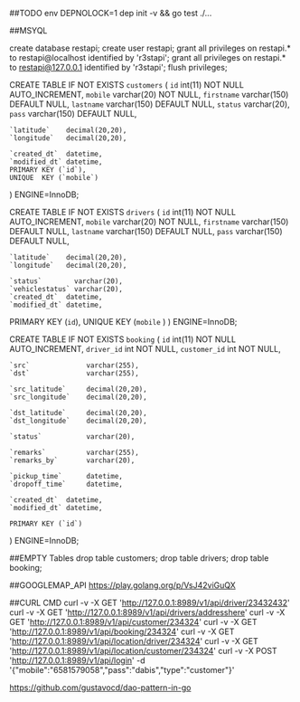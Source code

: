 
##TODO
env DEPNOLOCK=1 dep init -v && go test ./...

##MSYQL

create database restapi;
create user restapi;
grant all privileges on restapi.* to restapi@localhost identified by 'r3stapi';
grant all privileges on restapi.* to restapi@127.0.0.1 identified by 'r3stapi';
flush privileges;





CREATE TABLE IF NOT EXISTS `customers` (
	`id`          int(11) NOT NULL AUTO_INCREMENT,
	`mobile`      varchar(20) NOT NULL,
	`firstname`   varchar(150) DEFAULT NULL,
	`lastname`    varchar(150) DEFAULT NULL,
	`status`      varchar(20), 
	`pass`        varchar(150) DEFAULT NULL,
	
	`latitude`    decimal(20,20),
	`longitude`   decimal(20,20),
	
	`created_dt`  datetime,
	`modified_dt` datetime,
	PRIMARY KEY (`id`),
	UNIQUE  KEY (`mobile`)
) ENGINE=InnoDB;


CREATE TABLE IF NOT EXISTS `drivers` (
	`id`          int(11) NOT NULL AUTO_INCREMENT,
	`mobile`      varchar(20) NOT NULL,
	`firstname`   varchar(150) DEFAULT NULL,
	`lastname`    varchar(150) DEFAULT NULL,
	`pass`        varchar(150) DEFAULT NULL,
	
	`latitude`    decimal(20,20),
	`longitude`   decimal(20,20),

	`status`        varchar(20), 
	`vehiclestatus` varchar(20), 
	`created_dt`  datetime,
	`modified_dt` datetime,
  PRIMARY KEY (`id`),
  UNIQUE  KEY (`mobile` )
) ENGINE=InnoDB;


CREATE TABLE IF NOT EXISTS `booking` (
	`id`               int(11) NOT NULL AUTO_INCREMENT,
	`driver_id`        int NOT NULL,
	`customer_id`      int NOT NULL,
	
	`src`              varchar(255),
	`dst`              varchar(255),
	
	`src_latitude`     decimal(20,20),
	`src_longitude`    decimal(20,20),
	
	`dst_latitude`     decimal(20,20),
	`dst_longitude`    decimal(20,20),
	
    `status`           varchar(20), 
	
	`remarks`          varchar(255),
	`remarks_by`       varchar(20),
	
	`pickup_time`      datetime,
	`dropoff_time`     datetime,
	
	`created_dt`  datetime,
	`modified_dt` datetime,
	
    PRIMARY KEY (`id`)
) ENGINE=InnoDB;


##EMPTY Tables
drop table customers;
drop table drivers;
drop table booking;


##GOOGLEMAP_API
https://play.golang.org/p/VsJ42viGuQX

##CURL CMD
curl -v -X GET  'http://127.0.0.1:8989/v1/api/driver/23432432'
curl -v -X GET  'http://127.0.0.1:8989/v1/api/drivers/addresshere'
curl -v -X GET  'http://127.0.0.1:8989/v1/api/customer/234324'
curl -v -X GET  'http://127.0.0.1:8989/v1/api/booking/234324'
curl -v -X GET  'http://127.0.0.1:8989/v1/api/location/driver/234324'
curl -v -X GET  'http://127.0.0.1:8989/v1/api/location/customer/234324'
curl -v -X POST 'http://127.0.0.1:8989/v1/api/login' -d '{"mobile":"6581579058","pass":"dabis","type":"customer"}'



https://github.com/gustavocd/dao-pattern-in-go
